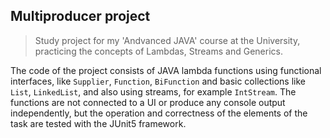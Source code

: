 ## Multiproducer project
> Study project for my 'Andvanced JAVA' course at the University,
> practicing the concepts of Lambdas, Streams and Generics.

The code of the project consists of JAVA lambda functions using functional interfaces,
like `Supplier`, `Function`, `BiFunction` and basic collections like `List`, `LinkedList`,
and also using streams, for example `IntStream`.
The functions are not connected to a UI or produce any console output independently,
but the operation and correctness of the elements of the task are tested with the JUnit5 framework. 
